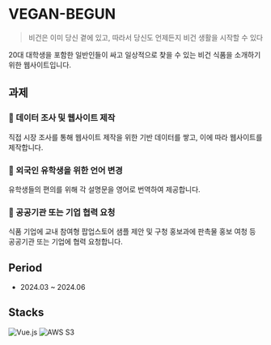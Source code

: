 # VEGAN-BEGUN
> 비건은 이미 당신 곁에 있고, 따라서 당신도 언제든지 비건 생활을 시작할 수 있다

20대 대학생을 포함한 일반인들이 싸고 일상적으로 찾을 수 있는 비건 식품을 소개하기 위한 웹사이트입니다.

## 과제
### 💚 데이터 조사 및 웹사이트 제작
직접 시장 조사를 통해 웹사이트 제작을 위한 기반 데이터를 쌓고, 이에 따라 웹사이트를 제작합니다.

### 💛 외국인 유학생을 위한 언어 변경
유학생들의 편의를 위해 각 설명문을 영어로 번역하여 제공합니다.

### 💜 공공기관 또는 기업 협력 요청
식품 기업에 교내 참여형 팝업스토어 샘플 제안 및 구청 홍보과에 판촉물 홍보 여청 등 공공기관 또는 기업에 협력 요청합니다.

## Period
- 2024.03 ~ 2024.06

## Stacks
![Vue.js](https://img.shields.io/badge/-Vue.js-4FC08D?style=for-the-badge&logo=vue.js&logoColor=ffffff)
![AWS S3](https://img.shields.io/badge/-AWS%20S3-FF9900?style=for-the-badge&logo=amazons3&logoColor=white)
